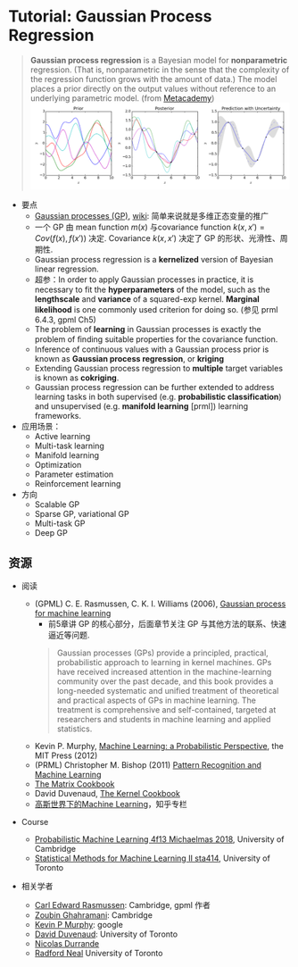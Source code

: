 # Tutorial: Gaussian Process Regression

> **Gaussian process regression** is a Bayesian model for **nonparametric** regression. (That is, nonparametric in the sense that the complexity of the regression function grows with the amount of data.) The model places a prior directly on the output values without reference to an underlying parametric model. (from [Metacademy](https://metacademy.org/graphs/concepts/gaussian_process_regression))
![gp](./Gaussian_Process_Regression.png)

- 要点
  - [Gaussian processes (GP)](https://metacademy.org/graphs/concepts/gaussian_process_regression#focus=gaussian_processes&mode=learn), [wiki](https://en.wikipedia.org/wiki/Gaussian_process): 简单来说就是多维正态变量的推广
  - 一个 GP 由 mean function $m(x)$ 与covariance function $k(x, x') = Cov (f(x), f(x'))$ 决定. Covariance $k(x,x')$ 决定了 GP 的形状、光滑性、周期性.
  - Gaussian process regression is a **kernelized** version of Bayesian linear regression.
  - 超参：In order to apply Gaussian processes in practice, it is necessary to fit the **hyperparameters** of the model, such as the **lengthscale** and **variance** of a squared-exp kernel. **Marginal likelihood** is one commonly used criterion for doing so. (参见 prml 6.4.3, gpml Ch5)
  - The problem of **learning** in Gaussian processes is exactly
the problem of ﬁnding suitable properties for the covariance function.
  - Inference of continuous values with a Gaussian process prior is known as **Gaussian process regression**, or **kriging**
  - Extending Gaussian process regression to **multiple** target variables is known as **cokriging**.
  - Gaussian process regression can be further extended to address learning tasks in both supervised (e.g. **probabilistic classification**) and unsupervised (e.g. **manifold learning** [prml]) learning frameworks.
- 应用场景：
  - Active learning
  - Multi-task learning
  - Manifold learning
  - Optimization
  - Parameter estimation
  - Reinforcement learning
- 方向
  - Scalable GP
  - Sparse GP, variational GP
  - Multi-task GP
  - Deep GP
  
## 资源

- 阅读
  - (GPML) C. E. Rasmussen, C. K. I. Williams (2006), [Gaussian process for machine learning](http://www.gaussianprocess.org/gpml/)
    - 前5章讲 GP 的核心部分，后面章节关注 GP 与其他方法的联系、快速逼近等问题.
    > Gaussian processes (GPs) provide a principled, practical, probabilistic approach to learning in kernel machines. GPs have received increased attention in the machine-learning community over the past decade, and this book provides a long-needed systematic and unified treatment of theoretical and practical aspects of GPs in machine learning. The treatment is comprehensive and self-contained, targeted at researchers and students in machine learning and applied statistics.
  - Kevin P. Murphy, [Machine Learning: a Probabilistic Perspective](https://www.cs.ubc.ca/~murphyk/MLbook/), the MIT Press (2012)
  - (PRML) Christopher M. Bishop (2011) [Pattern Recognition and Machine Learning](http://research.microsoft.com/en-us/um/people/cmbishop/PRML/index.htm)
  - [The Matrix Cookbook](http://www2.imm.dtu.dk/pubdb/views/edoc_download.php/3274/pdf/imm3274.pdf)
  - David Duvenaud, [The Kernel Cookbook](http://www.cs.toronto.edu/~duvenaud/cookbook/index.html)
  - [高斯世界下的Machine Learning](https://zhuanlan.zhihu.com/gpml2016)，知乎专栏
- Course
  - [Probabilistic Machine Learning 4f13 Michaelmas 2018](http://mlg.eng.cam.ac.uk/teaching/4f13/1819/), University of Cambridge
  - [Statistical Methods for Machine Learning II
 sta414](https://duvenaud.github.io/sta414/), University of Toronto
  
- 相关学者
  - [Carl Edward Rasmussen](http://mlg.eng.cam.ac.uk/carl/): Cambridge, gpml 作者
  - [Zoubin Ghahramani](http://mlg.eng.cam.ac.uk/zoubin/): Cambridge
  - [Kevin P Murphy](https://www.cs.ubc.ca/~murphyk/): google
  - [David Duvenaud](http://www.cs.toronto.edu/~duvenaud/): University of Toronto
  - [Nicolas Durrande](https://sites.google.com/site/nicolasdurrandehomepage/home)
  - [Radford Neal](http://www.cs.utoronto.ca/~radford/) University of Toronto
